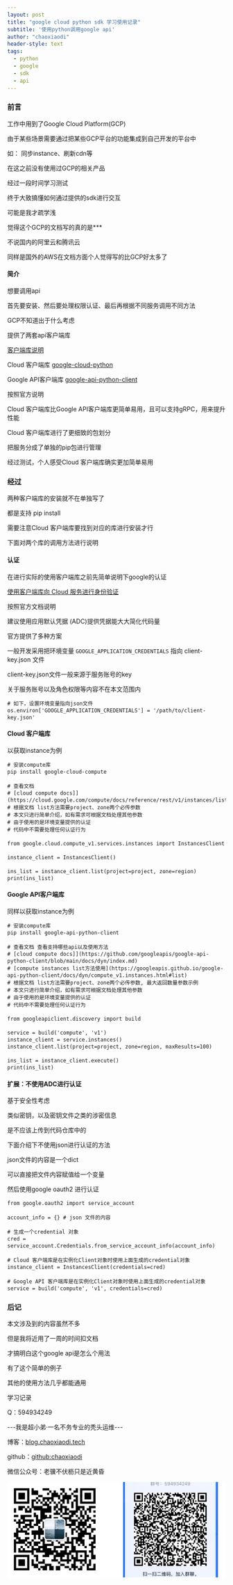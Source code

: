 ```yaml
---
layout: post
title: "google cloud python sdk 学习使用记录"
subtitle: '使用python调用google api'
author: "chaoxiaodi"
header-style: text
tags:
  - python
  - google
  - sdk
  - api
---
```


### 前言

工作中用到了Google Cloud Platform(GCP)

由于某些场景需要通过把某些GCP平台的功能集成到自己开发的平台中

如： 同步instance、刷新cdn等

在这之前没有使用过GCP的相关产品

经过一段时间学习测试

终于大致搞懂如何通过提供的sdk进行交互

可能是我才疏学浅

觉得这个GCP的文档写的真的是***

不说国内的阿里云和腾讯云

同样是国外的AWS在文档方面个人觉得写的比GCP好太多了

#### 简介

想要调用api

首先要安装、然后要处理权限认证、最后再根据不同服务调用不同方法

GCP不知道出于什么考虑

提供了两套api客户端库

[客户端库说明](https://cloud.google.com/apis/docs/client-libraries-explained)

Cloud 客户端库 [google-cloud-python](https://github.com/googleapis/google-cloud-python)

Google API客户端库 [google-api-python-client](https://github.com/googleapis/google-api-python-client)

按照官方说明

Cloud 客户端库比Google API客户端库更简单易用，且可以支持gRPC，用来提升性能

Cloud 客户端库进行了更细致的包划分

把服务分成了单独的pip包进行管理

经过测试，个人感受Cloud 客户端库确实更加简单易用


### 经过

两种客户端库的安装就不在单独写了

都是支持 pip install 

需要注意Cloud 客户端库要找到对应的库进行安装才行

下面对两个库的调用方法进行说明

#### 认证

在进行实际的使用客户端库之前先简单说明下google的认证

[使用客户端库向 Cloud 服务进行身份验证](https://cloud.google.com/docs/authentication/client-libraries)

按照官方文档说明

建议使用应用默认凭据 (ADC)提供凭据能大大简化代码量

官方提供了多种方案

一般开发采用把环境变量 `GOOGLE_APPLICATION_CREDENTIALS` 指向 client-key.json 文件

client-key.json文件一般来源于服务账号的key

关于服务账号以及角色权限等内容不在本文范围内

    # 如下，设置环境变量指向json文件
    os.environ['GOOGLE_APPLICATION_CREDENTIALS'] = '/path/to/client-key.json'

#### Cloud 客户端库

以获取instance为例

    # 安装compute库
    pip install google-cloud-compute

    # 查看文档
    # [cloud compute docs]](https://cloud.google.com/compute/docs/reference/rest/v1/instances/list)
    # 根据文档 list方法需要project、zone两个必传参数
    # 本文只进行简单介绍，如有需求可根据文档处理其他参数
    # 由于使用的是环境变量提供的认证
    # 代码中不需要处理任何认证行为

    from google.cloud.compute_v1.services.instances import InstancesClient

    instance_client = InstancesClient()

    ins_list = instance_client.list(project=project, zone=region)
    print(ins_list)


#### Google API客户端库

同样以获取instance为例

    # 安装compute库
    pip install google-api-python-client

    # 查看文档 查看支持哪些api以及使用方法
    # [cloud compute docs]](https://github.com/googleapis/google-api-python-client/blob/main/docs/dyn/index.md)
    # [compute instances list方法使用](https://googleapis.github.io/google-api-python-client/docs/dyn/compute_v1.instances.html#list)
    # 根据文档 list方法需要project、zone两个必传参数, 最大返回数量参数示例
    # 本文只进行简单介绍，如有需求可根据文档处理其他参数
    # 由于使用的是环境变量提供的认证
    # 代码中不需要处理任何认证行为

    from googleapiclient.discovery import build

    service = build('compute', 'v1')
    instance_client = service.instances()
    instance_client.list(project=project, zone=region, maxResults=100)

    ins_list = instance_client.execute()
    print(ins_list)


#### 扩展：不使用ADC进行认证

基于安全性考虑

类似密钥，以及密钥文件之类的涉密信息

是不应该上传到代码仓库中的

下面介绍下不使用json进行认证的方法

json文件的内容是一个dict

可以直接把文件内容赋值给一个变量

然后使用google oauth2 进行认证

    from google.oauth2 import service_account

    account_info = {} # json 文件的内容

    # 生成一个credential 对象
    cred = service_account.Credentials.from_service_account_info(account_info)

    # Cloud 客户端库是在实例化Client对象时使用上面生成的credential对象
    instance_client = InstancesClient(credentials=cred)

    # Google API 客户端库是在实例化Client对象时使用上面生成的credential对象
    service = build('compute', 'v1', credentials=cred)


### 后记

本文涉及到的内容虽然不多

但是我将近用了一周的时间扣文档

才搞明白这个google api是怎么个用法

有了这个简单的例子

其他的使用方法几乎都能通用

学习记录


Q：594934249

---我是超小弟·一名不务专业的秃头运维---

博客：[blog.chaoxiaodi.tech](https://blog.chaoxiaodi.tech)

github：[github:chaoxiaodi](https://github.com/chaoxiaodi)

微信公众号：老骥不伏枥只是近黄昏

![](/img/erweima.jpg)
